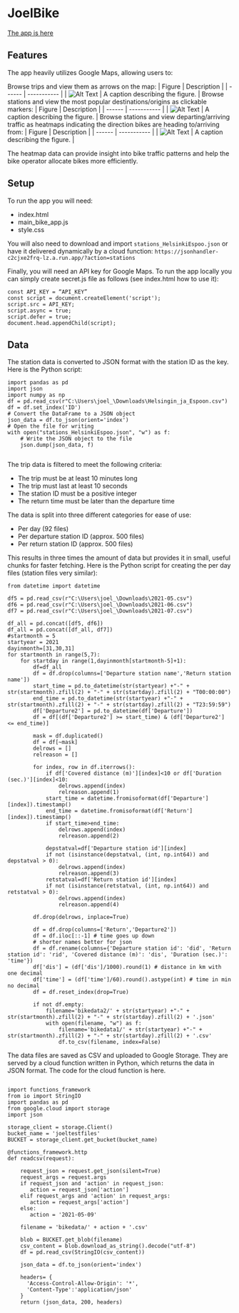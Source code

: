 # JoelBike


[The app is here](https://storage.googleapis.com/joelvuolevi/bikeapp/index.html)


## Features

The app heavily utilizes Google Maps, allowing users to:

Browse trips and view them as arrows on the map:
| Figure | Description |
| ------ | ----------- |
| ![Alt Text](https://storage.googleapis.com/joelvuolevi/bikeapp/bikeapp_feature1.png) | A caption describing the figure. |
Browse stations and view the most popular destinations/origins as clickable markers:
| Figure | Description |
| ------ | ----------- |
| ![Alt Text](https://storage.googleapis.com/joelvuolevi/bikeapp/bikeapp_feature2.png) | A caption describing the figure. |
Browse stations and view departing/arriving traffic as heatmaps indicating the direction bikes are heading to/arriving from:
| Figure | Description |
| ------ | ----------- |
| ![Alt Text](https://storage.googleapis.com/joelvuolevi/bikeapp/bikeapp_feature3.png) | A caption describing the figure. |

The heatmap data can provide insight into bike traffic patterns and help the bike operator allocate bikes more efficiently.




## Setup

To run the app you will need:
- index.html
- main_bike_app.js
- style.css

You will also need to download and import ```stations_HelsinkiEspoo.json```
or have it delivered dynamically by a cloud function:
```https://jsonhandler-c2cjxe2frq-lz.a.run.app/?action=stations```

Finally, you will need an API key for Google Maps. To run the app locally you can simply create secret.js file as follows (see index.html how to use it):

```
const API_KEY = “API_KEY” 
const script = document.createElement('script');
script.src = API_KEY;
script.async = true;
script.defer = true;
document.head.appendChild(script);
```

## Data

The station data is converted to JSON format with the station ID as the key. Here is the Python script:
```
import pandas as pd
import json
import numpy as np
df = pd.read_csv(r"C:\Users\joel_\Downloads\Helsingin_ja_Espoon.csv")
df = df.set_index('ID')
# Convert the DataFrame to a JSON object
json_data = df.to_json(orient='index')
# Open the file for writing
with open("stations_HelsinkiEspoo.json", "w") as f:
    # Write the JSON object to the file
    json.dump(json_data, f)
    
```
The trip data is filtered to meet the following criteria:
- The trip must be at least 10 minutes long
- The trip must last at least 10 seconds
- The station ID must be a positive integer
- The return time must be later than the departure time

The data is split into three different categories for ease of use:
- Per day (92 files)
- Per departure station ID (approx. 500 files)
- Per return station ID (approx. 500 files)

This results in three times the amount of data but provides it in small, useful chunks for faster fetching. 
Here is the Python script for creating the per day files (station files very similar):

```
from datetime import datetime

df5 = pd.read_csv(r"C:\Users\joel_\Downloads\2021-05.csv")
df6 = pd.read_csv(r"C:\Users\joel_\Downloads\2021-06.csv")
df7 = pd.read_csv(r"C:\Users\joel_\Downloads\2021-07.csv")

df_all = pd.concat([df5, df6])
df_all = pd.concat([df_all, df7])
#startmonth = 5
startyear = 2021
dayinmonth=[31,30,31]
for startmonth in range(5,7):
    for startday in range(1,dayinmonth[startmonth-5]+1):
        df=df_all
        df = df.drop(columns=['Departure station name','Return station name'])
        start_time = pd.to_datetime(str(startyear) +"-" + str(startmonth).zfill(2) + "-" + str(startday).zfill(2) + "T00:00:00")
        end_time = pd.to_datetime(str(startyear) +"-" + str(startmonth).zfill(2) + "-" + str(startday).zfill(2) + "T23:59:59")
        df['Departure2'] = pd.to_datetime(df['Departure'])
        df = df[(df['Departure2'] >= start_time) & (df['Departure2'] <= end_time)]

        mask = df.duplicated()
        df = df[~mask]
        delrows = []
        relreason = []

        for index, row in df.iterrows():
            if df['Covered distance (m)'][index]<10 or df['Duration (sec.)'][index]<10:
                delrows.append(index)
                relreason.append(1)
            start_time = datetime.fromisoformat(df['Departure'][index]).timestamp()    
            end_time = datetime.fromisoformat(df['Return'][index]).timestamp()         
            if start_time>end_time:
                delrows.append(index)
                relreason.append(2) 

            depstatval=df['Departure station id'][index]                
            if not (isinstance(depstatval, (int, np.int64)) and depstatval > 0):
                delrows.append(index)
                relreason.append(3) 
            retstatval=df['Return station id'][index]                
            if not (isinstance(retstatval, (int, np.int64)) and retstatval > 0):
                delrows.append(index)
                relreason.append(4)         

        df.drop(delrows, inplace=True) 

        df = df.drop(columns=['Return','Departure2'])
        df = df.iloc[::-1] # time goes up down
        # shorter names better for json
        df = df.rename(columns={'Departure station id': 'did', 'Return station id': 'rid', 'Covered distance (m)': 'dis', 'Duration (sec.)': 'time'}) 
        df['dis'] = (df['dis']/1000).round(1) # distance in km with one decimal
        df['time'] = (df['time']/60).round().astype(int) # time in min no decimal
        df = df.reset_index(drop=True) 

        if not df.empty:
            filename='bikedata2/' + str(startyear) +"-" + str(startmonth).zfill(2) + "-" + str(startday).zfill(2) + '.json'
            with open(filename, "w") as f:
                filename='bikedata1/' + str(startyear) +"-" + str(startmonth).zfill(2) + "-" + str(startday).zfill(2) + '.csv'
                df.to_csv(filename, index=False)

```

The data files are saved as CSV and uploaded to Google Storage. They are served by a cloud function written in Python, which returns the data in JSON format. The code for the cloud function is here.


```

import functions_framework
from io import StringIO
import pandas as pd
from google.cloud import storage
import json

storage_client = storage.Client()
bucket_name = 'joeltestfiles'
BUCKET = storage_client.get_bucket(bucket_name)

@functions_framework.http
def readcsv(request):

    request_json = request.get_json(silent=True)
    request_args = request.args
    if request_json and 'action' in request_json:
       action = request_json['action']
    elif request_args and 'action' in request_args:
       action = request_args['action']
    else:
       action = '2021-05-09'

    filename = 'bikedata/' + action + '.csv'

    blob = BUCKET.get_blob(filename)
    csv_content = blob.download_as_string().decode("utf-8")
    df = pd.read_csv(StringIO(csv_content))

    json_data = df.to_json(orient='index')

    headers= {
      'Access-Control-Allow-Origin': '*',
      'Content-Type':'application/json'
    }
    return (json_data, 200, headers)

```

